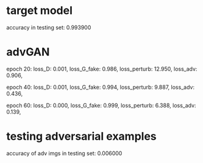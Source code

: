 
# target model
accuracy in testing set: 0.993900


# advGAN

epoch 20:
loss_D: 0.001, loss_G_fake: 0.986,
loss_perturb: 12.950, loss_adv: 0.906,

epoch 40:
loss_D: 0.001, loss_G_fake: 0.994,
loss_perturb: 9.887, loss_adv: 0.436,

epoch 60:
loss_D: 0.000, loss_G_fake: 0.999,
loss_perturb: 6.388, loss_adv: 0.139,

# testing adversarial examples
accuracy of adv imgs in testing set: 0.006000